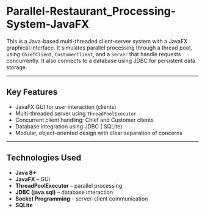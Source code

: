# Parallel-Restaurant_Processing-System-JavaFX
This is a Java-based multi-threaded client-server system with a JavaFX graphical interface. It simulates parallel processing through a thread pool, using `ChiefClient`, `CustomerClient`, and a `Server` that handle requests concurrently. It also connects to a database using JDBC for persistent data storage.

---

##  Key Features

- JavaFX GUI for user interaction (clients)
- Multi-threaded server using `ThreadPoolExecutor`
- Concurrent client handling: Chief and Customer clients
- Database integration using JDBC ( SQLite)
- Modular, object-oriented design with clear separation of concerns

---

##  Technologies Used

- **Java 8+**
- **JavaFX** – GUI
- **ThreadPoolExecutor** – parallel processing
- **JDBC (java.sql)** – database interaction
- **Socket Programming** – server-client communication
-  **SQLite** 

